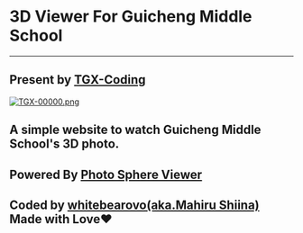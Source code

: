 # 3D Viewer For Guicheng Middle School
---

## Present by [TGX-Coding](https://github.com/tgx-coding)

[![TGX-00000.png](https://i.postimg.cc/7L4BGbPW/TGX-00000.png)](https://postimg.cc/68HVFWvr)

## A simple website to watch Guicheng Middle School's 3D photo.

## Powered By [Photo Sphere Viewer](https://github.com/mistic100/Photo-Sphere-Viewer)

## Coded by [whitebearovo(aka.Mahiru Shiina)](https://github.com/whitebearovo/) Made with Love❤️
